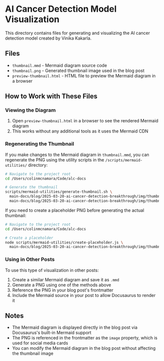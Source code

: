 # AI Cancer Detection Model Visualization

This directory contains files for generating and visualizing the AI cancer detection model created by Vinika Kakarla.

## Files

- `thumbnail.mmd` - Mermaid diagram source code
- `thumbnail.png` - Generated thumbnail image used in the blog post
- `preview-thumbnail.html` - HTML file to preview the Mermaid diagram in a browser

## How to Work with These Files

### Viewing the Diagram

1. Open `preview-thumbnail.html` in a browser to see the rendered Mermaid diagram
2. This works without any additional tools as it uses the Mermaid CDN

### Regenerating the Thumbnail

If you make changes to the Mermaid diagram in `thumbnail.mmd`, you can regenerate the PNG using the utility scripts in the `/scripts/mermaid-utilities/` directory:

```bash
# Navigate to the project root
cd /Users/colinmcnamara/Code/alc-docs

# Generate the thumbnail
scripts/mermaid-utilities/generate-thumbnail.sh \
  main-docs/blog/2025-03-20-ai-cancer-detection-breakthrough/img/thumbnail.mmd \
  main-docs/blog/2025-03-20-ai-cancer-detection-breakthrough/img/thumbnail.png
```

If you need to create a placeholder PNG before generating the actual thumbnail:

```bash
# Navigate to the project root
cd /Users/colinmcnamara/Code/alc-docs

# Create a placeholder
node scripts/mermaid-utilities/create-placeholder.js \
  main-docs/blog/2025-03-20-ai-cancer-detection-breakthrough/img/thumbnail.png
```

### Using in Other Posts

To use this type of visualization in other posts:

1. Create a similar Mermaid diagram and save it as `.mmd`
2. Generate a PNG using one of the methods above
3. Reference the PNG in your blog post's frontmatter
4. Include the Mermaid source in your post to allow Docusaurus to render it

## Notes

- The Mermaid diagram is displayed directly in the blog post via Docusaurus's built-in Mermaid support
- The PNG is referenced in the frontmatter as the `image` property, which is used for social media cards
- You can modify the Mermaid diagram in the blog post without affecting the thumbnail image
